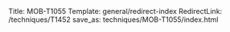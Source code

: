 Title: MOB-T1055
Template: general/redirect-index
RedirectLink: /techniques/T1452
save_as: techniques/MOB-T1055/index.html